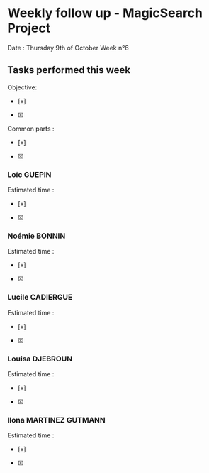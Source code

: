 # Weekly follow up - MagicSearch Project


Date : Thursday 9th of October
Week n°6


## Tasks performed this week


Objective:
- [x] 
- [x] 
Common parts :
- [x] 
- [x] 




### Loïc GUEPIN
Estimated time :
- [x]
- [x] 


### Noémie BONNIN
Estimated time :
- [x] 
- [x] 


### Lucile CADIERGUE
Estimated time :
- [x] 
- [x] 


### Louisa DJEBROUN
Estimated time :
- [x] 
- [x] 


### Ilona MARTINEZ GUTMANN
Estimated time :
- [x] 
- [x] 
